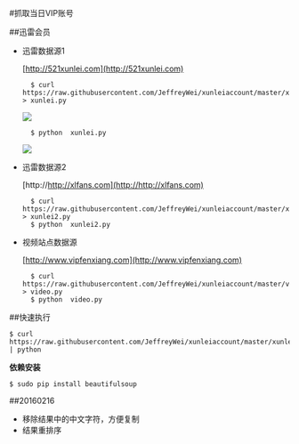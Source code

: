 #抓取当日VIP账号


##迅雷会员


* 迅雷数据源1

	[http://521xunlei.com](http://521xunlei.com)
	
		$ curl https://raw.githubusercontent.com/JeffreyWei/xunleiaccount/master/xunlei.py > xunlei.py		
	![](http://images.weiphone.net/data/attachment/forum/201505/29/113947kl6hwllwwwwbx3bt.png)
	
		$ python  xunlei.py
	![](http://images.weiphone.net/data/attachment/forum/201505/28/140212h82thg0at899z4bi.png)
	
* 迅雷数据源2
	
	[http://http://xlfans.com](http://http://xlfans.com)
	
		$ curl https://raw.githubusercontent.com/JeffreyWei/xunleiaccount/master/xunlei2.py > xunlei2.py
		$ python  xunlei2.py

* 视频站点数据源

	[http://www.vipfenxiang.com](http://www.vipfenxiang.com)
	
		$ curl https://raw.githubusercontent.com/JeffreyWei/xunleiaccount/master/video.py > video.py
		$ python  video.py

##快速执行

	$ curl https://raw.githubusercontent.com/JeffreyWei/xunleiaccount/master/xunlei.py | python
   
   
   
   
**依赖安装**
	
	$ sudo pip install beautifulsoup
	
	
##20160216
* 移除结果中的中文字符，方便复制
* 结果重排序
